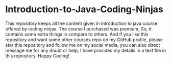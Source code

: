 # Introduction-to-Java-Coding-Ninjas
This repository keeps all the content given in introduction to java course offered by coding ninjas. The course I purchased  was premium, So, it contains some extra things in compare to others. And if you like this repository and want some other courses repo on my GitHub profile, please star this repository and follow me on my social media, you can also direct message me for any doubt or help, I have provided my details in a text file in this repository. Happy Coding!.  
